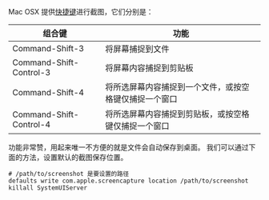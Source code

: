 Mac OSX 提供[快捷键](http://support.apple.com/kb/HT1343?viewlocale=zh_CN)进行截图，它们分别是：

组合键                   |功能
-------------------------|------------------------------------------------------
Command-Shift-3          |将屏幕捕捉到文件
Command-Shift-Control-3  |将屏幕内容捕捉到剪贴板 
Command-Shift-4          |将所选屏幕内容捕捉到一个文件，或按空格键仅捕捉一个窗口 
Command-Shift-Control-4  |将所选屏幕内容捕捉到剪贴板，或按空格键仅捕捉一个窗口

功能非常赞，用起来唯一不方便的就是文件会自动保存到桌面。
我们可以通过下面的方法，设置默认的截图保存位置。

    # /path/to/screenshot 是要设置的路径  
    defaults write com.apple.screencapture location /path/to/screenshot  
    killall SystemUIServer
